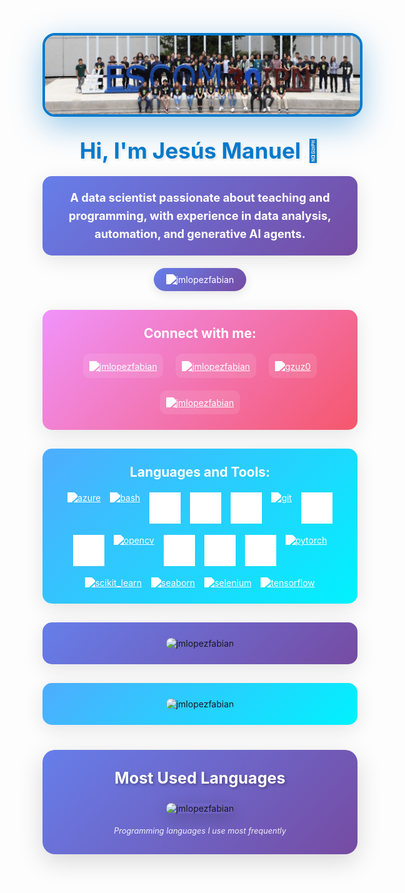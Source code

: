 <div align="center" style="margin: 30px 0;">
  <img src="images/1695690220729.jpg" alt="Profile Image" width="1200" height="500" style="border-radius: 20px; border: 4px solid #007acc; box-shadow: 0 15px 50px rgba(0, 122, 204, 0.4); transition: transform 0.3s ease, box-shadow 0.3s ease; max-width: 100%; height: auto;">
</div>

<div align="center">
  <h1 style="color: #007acc; font-size: 2.5em; margin: 20px 0; text-shadow: 2px 2px 4px rgba(0,0,0,0.1);">
    Hi, I'm Jesús Manuel 👋
  </h1>
  
  <div style="background: linear-gradient(135deg, #667eea 0%, #764ba2 100%); padding: 20px; border-radius: 15px; margin: 20px 0; box-shadow: 0 8px 32px rgba(0,0,0,0.1);">
    <h3 style="color: white; margin: 0; font-size: 1.3em; line-height: 1.6;">
      A data scientist passionate about teaching and programming, with experience in data analysis, automation, and generative AI agents.
    </h3>
  </div>
</div>

<div style="text-align: center; margin: 20px 0;">
  <div style="display: inline-block; background: linear-gradient(135deg, #667eea 0%, #764ba2 100%); padding: 10px 20px; border-radius: 25px; box-shadow: 0 4px 15px rgba(0,0,0,0.1);">
    <img src="https://komarev.com/ghpvc/?username=jmlopezfabian&label=Profile%20views&color=ffffff&style=flat" alt="jmlopezfabian" style="filter: brightness(0) invert(1);" />
  </div>
</div>

<div style="background: linear-gradient(135deg, #f093fb 0%, #f5576c 100%); padding: 25px; border-radius: 15px; margin: 30px 0; box-shadow: 0 8px 32px rgba(0,0,0,0.1);">
  <h3 style="color: white; margin: 0 0 20px 0; font-size: 1.5em; text-align: center;">Connect with me:</h3>
  <div style="display: flex; justify-content: center; gap: 20px; flex-wrap: wrap;">
    <a href="https://linkedin.com/in/jmlopezfabian" target="blank" style="transition: all 0.3s ease; display: inline-block; padding: 10px; border-radius: 10px; background: rgba(255,255,255,0.1);" onmouseover="this.style.transform='scale(1.1)'; this.style.background='rgba(255,255,255,0.2)'" onmouseout="this.style.transform='scale(1)'; this.style.background='rgba(255,255,255,0.1)'">
      <img align="center" src="https://raw.githubusercontent.com/rahuldkjain/github-profile-readme-generator/master/src/images/icons/Social/linked-in-alt.svg" alt="jmlopezfabian" height="40" width="50" style="filter: brightness(0) invert(1);" />
    </a>
    <a href="https://www.hackerrank.com/jmlopezfabian" target="blank" style="transition: all 0.3s ease; display: inline-block; padding: 10px; border-radius: 10px; background: rgba(255,255,255,0.1);" onmouseover="this.style.transform='scale(1.1)'; this.style.background='rgba(255,255,255,0.2)'" onmouseout="this.style.transform='scale(1)'; this.style.background='rgba(255,255,255,0.1)'">
      <img align="center" src="https://raw.githubusercontent.com/rahuldkjain/github-profile-readme-generator/master/src/images/icons/Social/hackerrank.svg" alt="jmlopezfabian" height="40" width="50" style="filter: brightness(0) invert(1);" />
    </a>
    <a href="https://codeforces.com/profile/gzuz0" target="blank" style="transition: all 0.3s ease; display: inline-block; padding: 10px; border-radius: 10px; background: rgba(255,255,255,0.1);" onmouseover="this.style.transform='scale(1.1)'; this.style.background='rgba(255,255,255,0.2)'" onmouseout="this.style.transform='scale(1)'; this.style.background='rgba(255,255,255,0.1)'">
      <img align="center" src="https://raw.githubusercontent.com/rahuldkjain/github-profile-readme-generator/master/src/images/icons/Social/codeforces.svg" alt="gzuz0" height="40" width="50" style="filter: brightness(0) invert(1);" />
    </a>
    <a href="https://www.leetcode.com/jmlopezfabian" target="blank" style="transition: all 0.3s ease; display: inline-block; padding: 10px; border-radius: 10px; background: rgba(255,255,255,0.1);" onmouseover="this.style.transform='scale(1.1)'; this.style.background='rgba(255,255,255,0.2)'" onmouseout="this.style.transform='scale(1)'; this.style.background='rgba(255,255,255,0.1)'">
      <img align="center" src="https://raw.githubusercontent.com/rahuldkjain/github-profile-readme-generator/master/src/images/icons/Social/leet-code.svg" alt="jmlopezfabian" height="40" width="50" style="filter: brightness(0) invert(1);" />
    </a>
  </div>
</div>

<div style="background: linear-gradient(135deg, #4facfe 0%, #00f2fe 100%); padding: 25px; border-radius: 15px; margin: 30px 0; box-shadow: 0 8px 32px rgba(0,0,0,0.1);">
  <h3 style="color: white; margin: 0 0 20px 0; font-size: 1.5em; text-align: center;">Languages and Tools:</h3>
  <div style="display: flex; justify-content: center; gap: 15px; flex-wrap: wrap;">
    <a href="https://azure.microsoft.com/en-in/" target="_blank" rel="noreferrer" style="transition: transform 0.3s ease;"> <img src="https://www.vectorlogo.zone/logos/microsoft_azure/microsoft_azure-icon.svg" alt="azure" width="50" height="50" style="filter: brightness(0) invert(1);"/> </a> 
    <a href="https://www.gnu.org/software/bash/" target="_blank" rel="noreferrer" style="transition: transform 0.3s ease;"> <img src="https://www.vectorlogo.zone/logos/gnu_bash/gnu_bash-icon.svg" alt="bash" width="50" height="50" style="filter: brightness(0) invert(1);"/> </a> 
    <a href="https://www.cprogramming.com/" target="_blank" rel="noreferrer" style="transition: transform 0.3s ease;"> <img src="https://raw.githubusercontent.com/devicons/devicon/master/icons/c/c-original.svg" alt="c" width="50" height="50" style="filter: brightness(0) invert(1);"/> </a> 
    <a href="https://www.w3schools.com/cpp/" target="_blank" rel="noreferrer" style="transition: transform 0.3s ease;"> <img src="https://raw.githubusercontent.com/devicons/devicon/master/icons/cplusplus/cplusplus-original.svg" alt="cplusplus" width="50" height="50" style="filter: brightness(0) invert(1);"/> </a> 
    <a href="https://www.w3schools.com/cs/" target="_blank" rel="noreferrer" style="transition: transform 0.3s ease;"> <img src="https://raw.githubusercontent.com/devicons/devicon/master/icons/csharp/csharp-original.svg" alt="csharp" width="50" height="50" style="filter: brightness(0) invert(1);"/> </a> 
    <a href="https://git-scm.com/" target="_blank" rel="noreferrer" style="transition: transform 0.3s ease;"> <img src="https://www.vectorlogo.zone/logos/git-scm/git-scm-icon.svg" alt="git" width="50" height="50" style="filter: brightness(0) invert(1);"/> </a> 
    <a href="https://www.linux.org/" target="_blank" rel="noreferrer" style="transition: transform 0.3s ease;"> <img src="https://raw.githubusercontent.com/devicons/devicon/master/icons/linux/linux-original.svg" alt="linux" width="50" height="50" style="filter: brightness(0) invert(1);"/> </a> 
    <a href="https://www.mysql.com/" target="_blank" rel="noreferrer" style="transition: transform 0.3s ease;"> <img src="https://raw.githubusercontent.com/devicons/devicon/master/icons/mysql/mysql-original-wordmark.svg" alt="mysql" width="50" height="50" style="filter: brightness(0) invert(1);"/> </a> 
    <a href="https://opencv.org/" target="_blank" rel="noreferrer" style="transition: transform 0.3s ease;"> <img src="https://www.vectorlogo.zone/logos/opencv/opencv-icon.svg" alt="opencv" width="50" height="50" style="filter: brightness(0) invert(1);"/> </a> 
    <a href="https://pandas.pydata.org/" target="_blank" rel="noreferrer" style="transition: transform 0.3s ease;"> <img src="https://raw.githubusercontent.com/devicons/devicon/2ae2a900d2f041da66e950e4d48052658d850630/icons/pandas/pandas-original.svg" alt="pandas" width="50" height="50" style="filter: brightness(0) invert(1);"/> </a> 
    <a href="https://www.postgresql.org" target="_blank" rel="noreferrer" style="transition: transform 0.3s ease;"> <img src="https://raw.githubusercontent.com/devicons/devicon/master/icons/postgresql/postgresql-original-wordmark.svg" alt="postgresql" width="50" height="50" style="filter: brightness(0) invert(1);"/> </a> 
    <a href="https://www.python.org" target="_blank" rel="noreferrer" style="transition: transform 0.3s ease;"> <img src="https://raw.githubusercontent.com/devicons/devicon/master/icons/python/python-original.svg" alt="python" width="50" height="50" style="filter: brightness(0) invert(1);"/> </a> 
    <a href="https://pytorch.org/" target="_blank" rel="noreferrer" style="transition: transform 0.3s ease;"> <img src="https://www.vectorlogo.zone/logos/pytorch/pytorch-icon.svg" alt="pytorch" width="50" height="50" style="filter: brightness(0) invert(1);"/> </a> 
    <a href="https://scikit-learn.org/" target="_blank" rel="noreferrer" style="transition: transform 0.3s ease;"> <img src="https://upload.wikimedia.org/wikipedia/commons/0/05/Scikit_learn_logo_small.svg" alt="scikit_learn" width="50" height="50" style="filter: brightness(0) invert(1);"/> </a> 
    <a href="https://seaborn.pydata.org/" target="_blank" rel="noreferrer" style="transition: transform 0.3s ease;"> <img src="https://seaborn.pydata.org/_images/logo-mark-lightbg.svg" alt="seaborn" width="50" height="50" style="filter: brightness(0) invert(1);"/> </a> 
    <a href="https://www.selenium.dev" target="_blank" rel="noreferrer" style="transition: transform 0.3s ease;"> <img src="https://raw.githubusercontent.com/detain/svg-logos/780f25886640cef088af994181646db2f6b1a3f8/svg/selenium-logo.svg" alt="selenium" width="50" height="50" style="filter: brightness(0) invert(1);"/> </a> 
    <a href="https://www.tensorflow.org" target="_blank" rel="noreferrer" style="transition: transform 0.3s ease;"> <img src="https://www.vectorlogo.zone/logos/tensorflow/tensorflow-icon.svg" alt="tensorflow" width="50" height="50" style="filter: brightness(0) invert(1);"/> </a> 
  </div>
</div>

<div style="background: linear-gradient(135deg, #667eea 0%, #764ba2 100%); padding: 25px; border-radius: 15px; margin: 30px 0; box-shadow: 0 8px 32px rgba(0,0,0,0.1);">
  <div style="text-align: center;">
    <img src="https://github-readme-stats.vercel.app/api?username=jmlopezfabian&show_icons=true&locale=en&theme=radical" alt="jmlopezfabian" style="border-radius: 10px;" />
  </div>
</div>

<div style="background: linear-gradient(135deg, #4facfe 0%, #00f2fe 100%); padding: 25px; border-radius: 15px; margin: 30px 0; box-shadow: 0 8px 32px rgba(0,0,0,0.1);">
  <div style="text-align: center;">
    <img src="https://github-readme-streak-stats.herokuapp.com/?user=jmlopezfabian&theme=radical" alt="jmlopezfabian" style="border-radius: 10px;" />
  </div>
</div>

<div style="background: linear-gradient(135deg, #667eea 0%, #764ba2 100%); padding: 30px; border-radius: 20px; margin: 40px 0; box-shadow: 0 12px 40px rgba(0,0,0,0.15);">
  <h3 style="color: white; margin: 0 0 25px 0; font-size: 1.8em; text-align: center; text-shadow: 2px 2px 4px rgba(0,0,0,0.3);">
    Most Used Languages
  </h3>
  <div style="text-align: center; position: relative;">
    <img src="https://github-readme-stats.vercel.app/api/top-langs?username=jmlopezfabian&show_icons=true&locale=en&layout=compact&theme=radical&hide_border=true" alt="jmlopezfabian" style="border-radius: 15px; max-width: 100%; height: auto; box-shadow: 0 8px 25px rgba(0,0,0,0.2);" />
  </div>
  <div style="text-align: center; margin-top: 20px;">
    <p style="color: rgba(255,255,255,0.9); font-size: 0.9em; margin: 0; font-style: italic;">
      Programming languages I use most frequently
    </p>
  </div>
</div>

